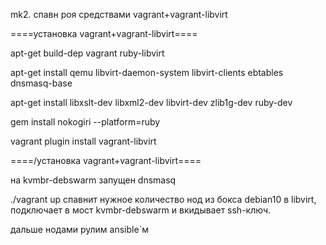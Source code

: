mk2. спавн роя средствами vagrant+vagrant-libvirt

====установка vagrant+vagrant-libvirt====

apt-get build-dep vagrant ruby-libvirt

apt-get install qemu libvirt-daemon-system libvirt-clients ebtables dnsmasq-base

apt-get install libxslt-dev libxml2-dev libvirt-dev zlib1g-dev ruby-dev

gem install nokogiri --platform=ruby

vagrant plugin install vagrant-libvirt

====/установка vagrant+vagrant-libvirt====


на kvmbr-debswarm запущен dnsmasq

./vagrant up
спавнит нужное количество нод из бокса debian10 в libvirt, подключает в мост kvmbr-debswarm
и вкидывает ssh-ключ.

дальше нодами рулим ansible`м

